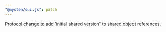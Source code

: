 ```yaml
---
"@mysten/sui.js": patch
---
```


Protocol change to add 'initial shared version' to shared object references.
